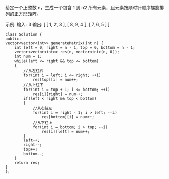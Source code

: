 给定一个正整数 n，生成一个包含 1 到 n2 所有元素，且元素按顺时针顺序螺旋排列的正方形矩阵。

示例:
输入: 3
输出:
[
 [ 1, 2, 3 ],
 [ 8, 9, 4 ],
 [ 7, 6, 5 ]
]

    class Solution {
    public:
    vector<vector<int>> generateMatrix(int n) {
        int left = 0, right = n - 1, top = 0, bottom = n - 1;
        vector<vector<int>> res(n, vector<int>(n, 0));
        int num = 1;
        while(left <= right && top <= bottom)
        {
            //从左往右
            for(int i = left; i <= right; ++i)
                res[top][i] = num++;
            //从上往下
            for(int i = top + 1; i <= bottom; ++i)
                res[i][right] = num++;
            if(left < right && top < bottom)
            {
                //从右往左
                for(int i = right - 1; i > left; --i)
                    res[bottom][i] = num++;
                //从下往上
                for(int i = bottom; i > top; --i)
                    res[i][left] = num++;
            }
            left++;
            right--;
            top++;
            bottom--;
        }
        return res;
    }
    };
